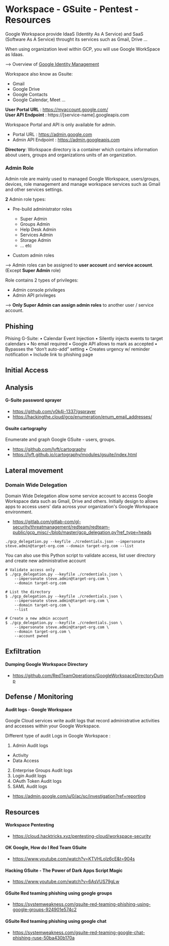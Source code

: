 # Workspace - GSuite - Pentest - Resources

Google Workspace provide IdaaS (Identity As A Service) and SaaS (Software As A Service) throught its services such as Gmail, Drive ...   

When using organization level within GCP, you will use Google WorkSpace as Idaas.  

--> Overview of [Google Identity Management](https://cloud.google.com/architecture/identity/overview-google-authentication)

Workspace also know as Gsuite:
- Gmail
- Google Drive
- Google Contacts
- Google Calendar, Meet ...

**User Portal URL** : https://myaccount.google.com/  
**User API Endpoint** : https://[service-name].googleapis.com  

Workspace Portal and API is only available for admin.
- Portal URL : https://admin.google.com
- Admin API Endpoint : https://admin.googleapis.com

**Directory**: Workspace directory is a container which contains information about users, groups and organizations units of an organization.  

### Admin Role
Admin role are mainly used to managed Google Workspace, users/groups, devices, role management and manage workspace services such as Gmail and other services settings.  

**2** Admin role types:
- Pre-build administrator roles
  - Super Admin
  - Groups Admin
  - Help Desk Admin
  - Services Admin
  - Storage Admin 
  - ... etc
  
- Custom admin roles

--> Admin roles can be assigned to **user account** and **service account**. (Except **Super Admin** role)  

Role contains 2 types of privileges:
- Admin console privileges
- Admin API privileges

--> **Only Super Admin can assign admin roles** to another user / service account.  

## Phishing
Phising G-Suite:
• Calendar Event Injection
• Silently injects events to target calendars
• No email required
• Google API allows to mark as accepted
• Bypasses the “don’t auto-add” setting
• Creates urgency w/ reminder notification
• Include link to phishing page

## Initial Access

## Analysis

#### G-Suite password sprayer
- https://github.com/y0k4i-1337/gsprayer
- https://hackingthe.cloud/gcp/enumeration/enum_email_addresses/

#### Gsuite cartography
Enumerate and graph Google GSuite - users, groups.  
- https://github.com/lyft/cartography
- https://lyft.github.io/cartography/modules/gsuite/index.html

## Lateral movement
### Domain Wide Delegation
Domain Wide Delegation allow some service account to access Google Workspace data such as Gmail, Drive and others. Initially design to allows apps to access users' data across your organization's Google Workspace environment.  

- https://gitlab.com/gitlab-com/gl-security/threatmanagement/redteam/redteam-public/gcp_misc/-/blob/master/gcp_delegation.py?ref_type=heads

```
./gcp_delegation.py --keyfile ./credentials.json --impersonate steve.admin@target-org.com --domain target-org.com --list
```

You can also use this Python script to validate access, list user directory and create new administrative account
```
# Validate access only
$ ./gcp_delegation.py --keyfile ./credentials.json \
    --impersonate steve.admin@target-org.com \
    --domain target-org.com

# List the directory
$ ./gcp_delegation.py --keyfile ./credentials.json \
    --impersonate steve.admin@target-org.com \
    --domain target-org.com \
    --list

# Create a new admin account
$ ./gcp_delegation.py --keyfile ./credentials.json \
    --impersonate steve.admin@target-org.com \
    --domain target-org.com \
    --account pwned
```

## Exfiltration
#### Dumping Google Workspace Directory
- https://github.com/RedTeamOperations/GoogleWorkspaceDirectoryDump

## Defense / Monitoring
#### Audit logs - Google Workspace
Google Cloud services write audit logs that record administrative activities and accesses within your Google Workspace.

Different type of audit Logs in Google Workspace :
1. Admin Audit logs
  - Activity
  - Data Access
2. Enterprise Groups Audit logs
3. Login Audit logs
4. OAuth Token Audit logs
5. SAML Audit logs

- https://admin.google.com/u/0/ac/sc/investigation?ref=reporting

## Resources

#### Workspace Pentesting
- https://cloud.hacktricks.xyz/pentesting-cloud/workspace-security

#### OK Google, How do I Red Team GSuite
- https://www.youtube.com/watch?v=KTVHLolz6cE&t=904s

#### Hacking GSuite - The Power of Dark Apps Script Magic
- https://www.youtube.com/watch?v=6AsVUS79gLw

#### GSuite Red teaming phishing using google groups
- https://systemweakness.com/gsuite-red-teaming-phishing-using-google-groups-924901e574c2

#### GSuite Red teaming phishing using google chat
- https://systemweakness.com/gsuite-red-teaming-google-chat-phishing-ruse-50ba430b170a